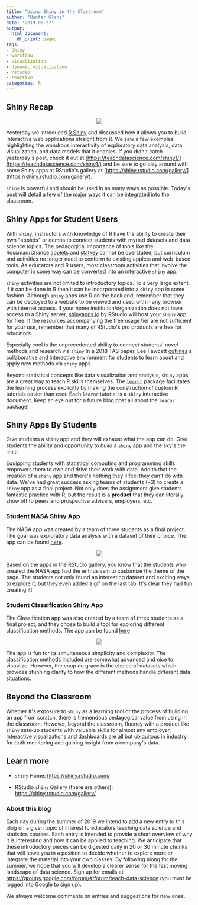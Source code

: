 ```yaml
---
title: "Using Shiny in the Classroom"
author: "Hunter Glanz"
date: '2019-06-27'
output:
  html_document:
    df_print: paged
tags:
- Shiny
- workflow
- visualization
- dynamic visualization
- rstudio
- reactive
categories: R
---
```





## Shiny Recap

<center>

![](/post/shiny2/shinyhex.jpg)

</center>

Yesterday we introduced [R Shiny](https://shiny.rstudio.com/) and discussed how it allows you to build interactive web applications straight from R. We saw a few examples highlighting the wondrous interactivity of exploratory data analysis, data visualization, and data models that it enables. If you didn't catch yesterday's post, check it out at [https://teachdatascience.com/shiny1/](https://teachdatascience.com/shiny1/) and be sure to go play around with some Shiny apps at RStudio's gallery at [https://shiny.rstudio.com/gallery/](https://shiny.rstudio.com/gallery/). 

`shiny` is powerful and should be used in as many ways as possible. Today's post will detail a few of the major ways it can be integrated into the classroom.  

## Shiny Apps for Student Users

With `shiny`, instructors with knowledge of R have the ability to create their own "applets" or demos to connect students with myriad datasets and data science topics. The pedagogical importance of tools like the Rossman/Chance [applets](http://www.rossmanchance.com/applets/) and [statkey](http://www.lock5stat.com/StatKey/) cannot be overstated, but curriculum and activities no longer need to conform to existing applets and web-based tools. As educators and R users, most classroom activities that involve the computer in some way can be converted into an interactive `shiny` app.

`shiny` activities are not limited to introductory topics. To a very large extent, if it can be done in R then it can be incorporated into a `shiny` app in some fashion. Although `shiny` apps use R on the back end, remember that they can be deployed to a website to be viewed and used within any browser with internet access.  If your home institution/organization does not have access to a Shiny server, [shinyapps.io](https://www.shinyapps.io/) by RStudio will host your `shiny` app for free. If the resources accompanying the free usage tier are not sufficient for your use, remember that many of RStudio's pro products are free for educators.

Especially cool is the unprecedented ability to connect students' novel methods and research via `shiny` In a 2018 TAS paper, Lee Fawcett [outlines](https://amstat.tandfonline.com/doi/full/10.1080/10691898.2018.1436999#.XQ7XIetKiHt) a collaborative and interactive environment for students to learn about and apply new methods via `shiny` apps.

Beyond statistical concepts like data visualization and analysis, `shiny` apps are a great way to teach R skills themselves. The [`learnr`](https://blog.rstudio.com/2017/07/11/introducing-learnr/) package facilitates the learning process explicitly by making the construction of custom R tutorials easier than ever. Each `learnr` tutorial is a `shiny` interactive document. Keep an eye out for a future blog post all about the `learnr` package!

## Shiny Apps By Students

Give students a `shiny` app and they will exhaust what the app can do. Give students the ability and opportunity to *build* a `shiny` app and the sky's the limit!

Equipping students with statistical computing and programming skills empowers them to own and drive their work with data. Add to that the creation of a `shiny` app and there's nothing they'll feel they can't do with data. We've had great success asking teams of students (~3) to create a `shiny` app as a final project. Not only does the assignment give students fantastic practice with R, but the result is a **product** that they can literally show off to peers and prospective advisers, employers, etc.

### Student NASA Shiny App

The NASA app was created by a team of three students as a final project.  The goal was exploratory data analysis with a dataset of their choice. The app can be found [here](https://mschroth.shinyapps.io/lisinkershinyapp/). 

<center>

![](/post/shiny2/nasaapp.png)

</center>

Based on the apps in the RStudio gallery, you know that the students who created the NASA app had the enthusiasm to customize the theme of the page.  The students not only found an interesting dataset and exciting ways to explore it, but they even added a gif on the last tab. It's clear they had fun creating it!

### Student Classification Shiny App

The Classification app was also created by a team of three students as a final project, and they chose to build a tool for exploring different classification methods. The app can be found [here](https://mschroth.shinyapps.io/classificationapp/)

<center>

![](/post/shiny2/classifyapp.png)

</center>

The app is fun for its simultaneous simplicity and complexity. The classification methods included are somewhat advanced and nice to visualize.  However, the coup de grace is the choice of datasets which provides stunning clarity to how the different methods handle different data situations.

## Beyond the Classroom

Whether it's exposure to `shiny` as a learning tool or the process of building an app from scratch, there is tremendous pedagogical value from using in the classroom.  However, beyond the classroom, fluency with a product like `shiny` sets-up students with valuable skills for almost any employer. Interactive visualizations and dashboards are all but ubiquitous in industry for both monitoring and gaining insight from a company's data.

## Learn more

* `shiny` Home: https://shiny.rstudio.com/

* RStudio `shiny` Gallery (there are others): https://shiny.rstudio.com/gallery/


### About this blog 

Each day during the summer of 2019 we intend to add a new entry to this blog on a given topic of interest to educators teaching data science and statistics courses. Each entry is intended to provide a short overview of why it is interesting and how it can be applied to teaching. We anticipate that these introductory pieces can be digested daily in 20 or 30 minute chunks that will leave you in a position to decide whether to explore more or integrate the material into your own classes. By following along for the summer, we hope that you will develop a clearer sense for the fast moving landscape of data science. Sign up for emails at https://groups.google.com/forum/#!forum/teach-data-science (you must be logged into Google to sign up).

We always welcome comments on entries and suggestions for new ones.

